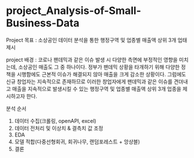 # project_Analysis-of-Small-Business-Data

Project 목표
		: 소상공인 데이터 분석을 통한 행정구역 및 업종별 매출액 상위 3개 업태 제시

project 배경 : 코로나 팬데믹과 같은 이슈 발생 시 다양한 측면에 부정적인 영향을 미치는데, 소상공인 매출도 그 중 하나이다. 정부가 팬데믹 상황을 타개하기 위해 다양한 정책을 시행함에도 근본적 이슈가 해결되지 않아 매출을 크게 감소한 상황이다. 그럼에도 신규 창업자는 지속적으로 존재하므로 이러한 창업자에게 팬데믹과 같은 이슈를 견뎌내고 매출을 지속적으로 발생시킬 수 있는 행정구역 및 업종별 매출액 상위 3개 업종을 제시하고자 한다.

분석 순서
 1. 데이터 수집(크롤링, openAPI, excel)
 2. 데이터 전처리 및 이상치 & 결측치 값 조정
 3. EDA
 4. 모델 적합(다중선형회귀, 회귀나무, 랜덤포레스트 + 앙상블)
 5. 결론
